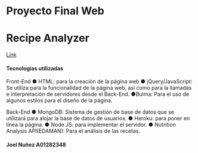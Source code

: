 <h1> Proyecto Final Web </h1>

<h1> Recipe Analyzer</h1>

<a href="https://infinite-hamlet-12691.herokuapp.com/"> Link</a>
<h4> Tecnologías utilizadas </h4>
<p> 
 Front-End
● HTML: para la creación de la página web
● jQuery/JavaScript: Se utiliza para la funcionalidad de la página web, así como para la
llamadas e interpretación de servidores desde el Back-End.
●Bulma: Para el uso de algunos estilos para el diseño de la página. 

Back-End
● MongoDB: Sistema de gestión de base de datos que se utilizará para alojar la base de datos de usuarios.
● Heroku: para poner en línea la página.
● Node JS: para implementar el servidor.
● Nutrition Analysis API(EDAMAN): Para el análisis de las recetas.
</p>

<h4>Joel Nuñez A01282348</h4>
